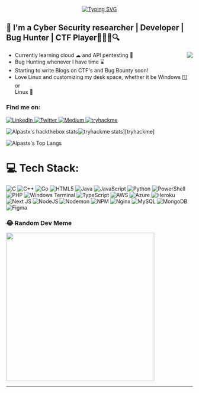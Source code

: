 <p align="center">
  <a href="https://git.io/typing-svg">
    <img src="https://readme-typing-svg.demolab.com?font=Fira+Code&size=32&duration=2500&pause=500&color=685AFF&center=true&random=false&width=437&height=150&lines=Hi%2C+I'm+Alpastx;A+cybersec+Enthusiast+;A+Bug+Hunter;A+CTF+Player;A+Student" alt="Typing SVG" />
  </a>
</p>



## :name_badge: I'm a Cyber Security researcher | Developer | Bug Hunter | CTF Player🧑🏻‍💻🔍 
<img align="right" src="https://media.giphy.com/media/v1.Y2lkPTc5MGI3NjExaThtMTJhNXNubmprZTdkdTB0Y3U5bXpyZ3FseXY0c2V2c3Y1aHdqZiZlcD12MV9pbnRlcm5hbF9naWZfYnlfaWQmY3Q9Zw/KazG5bdau9pIqS90oj/giphy.gif" />

- Currently learning cloud ☁ and API pentesting 📝
- Bug Hunting whenever I have time ⌛
- Starting to write Blogs on CTF's and Bug Bounty soon!
- Love Linux and customizing my desk space, whether it be Windows 🪟 or <br> Linux 🐧


### Find me on:
<a href="https://linkedin.com/in/alpesh-bhagwatkar/">
  <img src="https://img.shields.io/badge/LinkedIn-0A66C2.svg?style=for-the-badge&logo=linkedin&logoColor=white" alt="LinkedIn" />
</a>
<a href="https://twitter.com/Alpastx">
  <img src="https://img.shields.io/badge/Twitter-1D9BF0.svg?style=for-the-badge&logo=twitter&logoColor=white" alt="Twitter" />
</a>
<a href="https://medium.com/@alpeshbhagwatkar45">
  <img src="https://img.shields.io/badge/Medium-000000.svg?style=for-the-badge&logo=medium&logoColor=white" alt="Medium" />
</a>
<a href="https://tryhackme.com/p/Alpastx">
  <img src="https://img.shields.io/badge/TryHackMe-212C42.svg?style=for-the-badge&logo=TryHackMe&logoColor=white" alt="tryhackme" />
</a>

![Alpastx's hackthebox stats](http://www.hackthebox.eu/badge/image/791406)![tryhackme stats](https://raw.githubusercontent.com/Alpastx/Alpastx/master/assets/thm_propic.png)][tryhackme]

![Alpastx's Top Langs](https://github-readme-stats.vercel.app/api/top-langs/?username=Alpastx&show_icons=true&theme=radical&card_width=750)
# 💻 Tech Stack:
![C](https://img.shields.io/badge/c-%2300599C.svg?style=for-the-badge&logo=c&logoColor=white) ![C++](https://img.shields.io/badge/c++-%2300599C.svg?style=for-the-badge&logo=c%2B%2B&logoColor=white) ![Go](https://img.shields.io/badge/go-%2300ADD8.svg?style=for-the-badge&logo=go&logoColor=white) ![HTML5](https://img.shields.io/badge/html5-%23E34F26.svg?style=for-the-badge&logo=html5&logoColor=white) ![Java](https://img.shields.io/badge/java-%23ED8B00.svg?style=for-the-badge&logo=openjdk&logoColor=white) ![JavaScript](https://img.shields.io/badge/javascript-%23323330.svg?style=for-the-badge&logo=javascript&logoColor=%23F7DF1E) ![Python](https://img.shields.io/badge/python-3670A0?style=for-the-badge&logo=python&logoColor=ffdd54) ![PowerShell](https://img.shields.io/badge/PowerShell-%235391FE.svg?style=for-the-badge&logo=powershell&logoColor=white) ![PHP](https://img.shields.io/badge/php-%23777BB4.svg?style=for-the-badge&logo=php&logoColor=white) ![Windows Terminal](https://img.shields.io/badge/Windows%20Terminal-%234D4D4D.svg?style=for-the-badge&logo=windows-terminal&logoColor=white) ![TypeScript](https://img.shields.io/badge/typescript-%23007ACC.svg?style=for-the-badge&logo=typescript&logoColor=white) ![AWS](https://img.shields.io/badge/AWS-%23FF9900.svg?style=for-the-badge&logo=amazon-aws&logoColor=white) ![Azure](https://img.shields.io/badge/azure-%230072C6.svg?style=for-the-badge&logo=microsoftazure&logoColor=white) ![Heroku](https://img.shields.io/badge/heroku-%23430098.svg?style=for-the-badge&logo=heroku&logoColor=white) ![Next JS](https://img.shields.io/badge/Next-black?style=for-the-badge&logo=next.js&logoColor=white) ![NodeJS](https://img.shields.io/badge/node.js-6DA55F?style=for-the-badge&logo=node.js&logoColor=white) ![Nodemon](https://img.shields.io/badge/NODEMON-%23323330.svg?style=for-the-badge&logo=nodemon&logoColor=%BBDEAD) ![NPM](https://img.shields.io/badge/NPM-%23CB3837.svg?style=for-the-badge&logo=npm&logoColor=white) ![Nginx](https://img.shields.io/badge/nginx-%23009639.svg?style=for-the-badge&logo=nginx&logoColor=white) ![MySQL](https://img.shields.io/badge/mysql-%2300000f.svg?style=for-the-badge&logo=mysql&logoColor=white) ![MongoDB](https://img.shields.io/badge/MongoDB-%234ea94b.svg?style=for-the-badge&logo=mongodb&logoColor=white) ![Figma](https://img.shields.io/badge/figma-%23F24E1E.svg?style=for-the-badge&logo=figma&logoColor=white)

### 😂 Random Dev Meme
<img src='https://randommeme-five.vercel.app/' style="height: 400px;"/>

---

